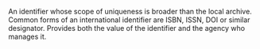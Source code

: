 An identifier whose scope of uniqueness is broader than the local archive. Common forms of an international identifier are ISBN, ISSN, DOI or similar designator. Provides both the value of the identifier and the agency who manages it.